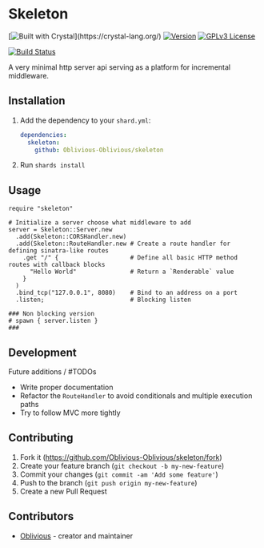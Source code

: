 # Skeleton

[![Built with Crystal](https://img.shields.io/badge/built%20with-crystal-000000.svg?)](https://crystal-lang.org/)
[![Version](https://img.shields.io/badge/version-0.3.0-orange)](https://github.com/Oblivious-Oblivious/Skeleton/releases/latest)
[![GPLv3 License](https://img.shields.io/badge/license-GPL%20v3-yellow.svg)](./COPYING) 

[![Build Status](https://travis-ci.com/Oblivious-Oblivious/skeleton.svg?branch=master)](https://travis-ci.com/github/Oblivious-Oblivious/Skeleton)

A very minimal http server api serving as a platform for incremental middleware.

## Installation

1. Add the dependency to your `shard.yml`:

   ```yaml
   dependencies:
     skeleton:
       github: Oblivious-Oblivious/skeleton
   ```

2. Run `shards install`

## Usage

```crystal
require "skeleton"

# Initialize a server choose what middleware to add
server = Skeleton::Server.new
  .add(Skeleton::CORSHandler.new)
  .add(Skeleton::RouteHandler.new # Create a route handler for defining sinatra-like routes
    .get "/" {                    # Define all basic HTTP method routes with callback blocks
      "Hello World"               # Return a `Renderable` value
    }
  )
  .bind_tcp("127.0.0.1", 8080)    # Bind to an address on a port
  .listen;                        # Blocking listen

### Non blocking version
# spawn { server.listen }
###

```

## Development

Future additions / #TODOs

* Write proper documentation
* Refactor the `RouteHandler` to avoid conditionals and multiple execution paths
* Try to follow MVC more tightly

## Contributing

1. Fork it (<https://github.com/Oblivious-Oblivious/skeleton/fork>)
2. Create your feature branch (`git checkout -b my-new-feature`)
3. Commit your changes (`git commit -am 'Add some feature'`)
4. Push to the branch (`git push origin my-new-feature`)
5. Create a new Pull Request

## Contributors

- [Oblivious](https://github.com/Oblivious-Oblivious) - creator and maintainer
